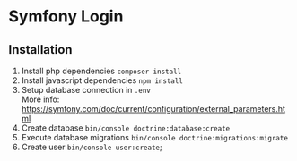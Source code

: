 # Symfony Login

## Installation

1. Install php dependencies `composer install`
2. Install javascript dependencies `npm install`
3. Setup database connection in `.env`<br/>
   More info: https://symfony.com/doc/current/configuration/external_parameters.html
4. Create database `bin/console doctrine:database:create`
5. Execute database migrations `bin/console doctrine:migrations:migrate`
6. Create user `bin/console user:create`;
